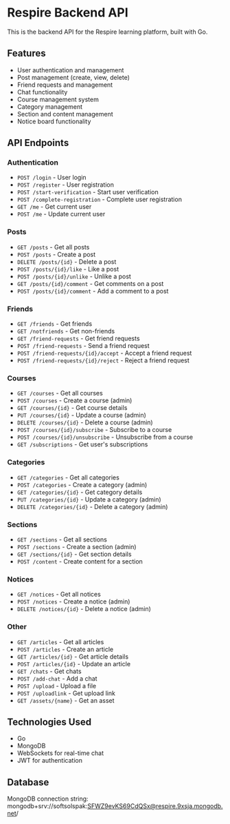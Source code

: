 # Respire Backend API

This is the backend API for the Respire learning platform, built with Go.

## Features

- User authentication and management
- Post management (create, view, delete)
- Friend requests and management
- Chat functionality
- Course management system
- Category management
- Section and content management
- Notice board functionality

## API Endpoints

### Authentication
- `POST /login` - User login
- `POST /register` - User registration
- `POST /start-verification` - Start user verification
- `POST /complete-registration` - Complete user registration
- `GET /me` - Get current user
- `POST /me` - Update current user

### Posts
- `GET /posts` - Get all posts
- `POST /posts` - Create a post
- `DELETE /posts/{id}` - Delete a post
- `POST /posts/{id}/like` - Like a post
- `POST /posts/{id}/unlike` - Unlike a post
- `GET /posts/{id}/comment` - Get comments on a post
- `POST /posts/{id}/comment` - Add a comment to a post

### Friends
- `GET /friends` - Get friends
- `GET /notfriends` - Get non-friends
- `GET /friend-requests` - Get friend requests
- `POST /friend-requests` - Send a friend request
- `POST /friend-requests/{id}/accept` - Accept a friend request
- `POST /friend-requests/{id}/reject` - Reject a friend request

### Courses
- `GET /courses` - Get all courses
- `POST /courses` - Create a course (admin)
- `GET /courses/{id}` - Get course details
- `PUT /courses/{id}` - Update a course (admin)
- `DELETE /courses/{id}` - Delete a course (admin)
- `POST /courses/{id}/subscribe` - Subscribe to a course
- `POST /courses/{id}/unsubscribe` - Unsubscribe from a course
- `GET /subscriptions` - Get user's subscriptions

### Categories
- `GET /categories` - Get all categories
- `POST /categories` - Create a category (admin)
- `GET /categories/{id}` - Get category details
- `PUT /categories/{id}` - Update a category (admin)
- `DELETE /categories/{id}` - Delete a category (admin)

### Sections
- `GET /sections` - Get all sections
- `POST /sections` - Create a section (admin)
- `GET /sections/{id}` - Get section details
- `POST /content` - Create content for a section

### Notices
- `GET /notices` - Get all notices
- `POST /notices` - Create a notice (admin)
- `DELETE /notices/{id}` - Delete a notice (admin)

### Other
- `GET /articles` - Get all articles
- `POST /articles` - Create an article
- `GET /articles/{id}` - Get article details
- `POST /articles/{id}` - Update an article
- `GET /chats` - Get chats
- `POST /add-chat` - Add a chat
- `POST /upload` - Upload a file
- `POST /uploadlink` - Get upload link
- `GET /assets/{name}` - Get an asset

## Technologies Used
- Go
- MongoDB
- WebSockets for real-time chat
- JWT for authentication

## Database
MongoDB connection string: mongodb+srv://softsolspak:SFWZ9evKS69CdQSx@respire.9xsja.mongodb.net/
